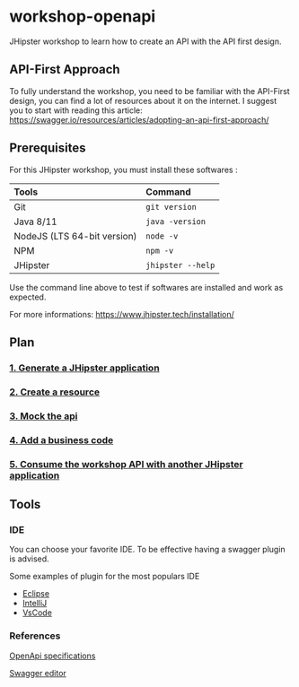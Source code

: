 # workshop-openapi
 JHipster workshop to learn how to create an API with the API first design.
 
## API-First Approach
To fully understand the workshop, you need to be familiar with the API-First design, you can find a lot of resources about
it on the internet.
I suggest you to start with reading this article: https://swagger.io/resources/articles/adopting-an-api-first-approach/

## Prerequisites
For this JHipster workshop, you must install these softwares :

| Tools                        |       Command      |
| :--------------------------- | :----------------- |
|  Git                         |  `git version`     |
|  Java 8/11                   |  `java -version`   |
|  NodeJS (LTS 64-bit version) |  `node -v`         |
|  NPM                         |  `npm -v`          |
|  JHipster                    |  `jhipster --help` |

Use the command line above to test if softwares are installed and work as expected.

For more informations: https://www.jhipster.tech/installation/

## Plan
### [1. Generate a JHipster application](https://github.com/avdev4j/workshop-openapi/blob/master/1.%20Generate-a-JHipster-application.md)

### [2. Create a resource](https://github.com/avdev4j/workshop-openapi/blob/master/2.%20Create-a-resource.md)

### [3. Mock the api](https://github.com/avdev4j/workshop-openapi/blob/master/3.%20Mock-the-api.md)

### [4. Add a business code](https://github.com/avdev4j/workshop-openapi/blob/master/4.%20Add-a-business-code.md)

### [5. Consume the workshop API with another JHipster application](https://github.com/avdev4j/workshop-openapi/blob/master/5.%20Consume-API-with-openapi-subgenerator.md)

## Tools
### IDE
You can choose your favorite IDE. To be effective having a swagger plugin is advised.

Some examples of plugin for the most populars IDE
* [Eclipse](https://marketplace.eclipse.org/content/kaizen-openapi-editor)
* [IntelliJ](https://plugins.jetbrains.com/plugin/8347-swagger/)
* [VsCode](https://marketplace.visualstudio.com/items?itemName=42Crunch.vscode-openapi)

### References
[OpenApi specifications](https://swagger.io/docs/specification/about/)

[Swagger editor](http://editor.swagger.io/?_ga=2.149241014.1090305954.1575366310-1969853620.1574417188)
